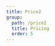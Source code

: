 ```yaml
---
title: Price2
group:
  path: /price2
  title: Pricing
  order: 5
---
```


<code src="./demo.tsx"></code>
